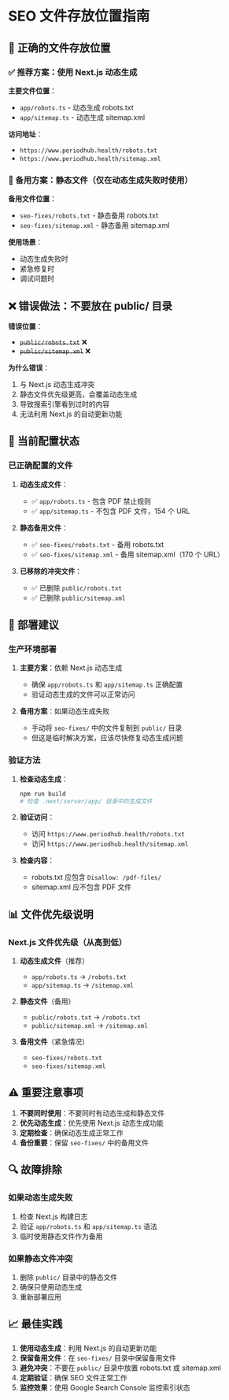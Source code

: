 # SEO 文件存放位置指南

## 📁 正确的文件存放位置

### ✅ 推荐方案：使用 Next.js 动态生成

**主要文件位置**：
- `app/robots.ts` - 动态生成 robots.txt
- `app/sitemap.ts` - 动态生成 sitemap.xml

**访问地址**：
- `https://www.periodhub.health/robots.txt`
- `https://www.periodhub.health/sitemap.xml`

### 🔄 备用方案：静态文件（仅在动态生成失败时使用）

**备用文件位置**：
- `seo-fixes/robots.txt` - 静态备用 robots.txt
- `seo-fixes/sitemap.xml` - 静态备用 sitemap.xml

**使用场景**：
- 动态生成失败时
- 紧急修复时
- 调试问题时

## ❌ 错误做法：不要放在 public/ 目录

**错误位置**：
- ~~`public/robots.txt`~~ ❌
- ~~`public/sitemap.xml`~~ ❌

**为什么错误**：
1. 与 Next.js 动态生成冲突
2. 静态文件优先级更高，会覆盖动态生成
3. 导致搜索引擎看到过时的内容
4. 无法利用 Next.js 的自动更新功能

## 🔧 当前配置状态

### 已正确配置的文件

1. **动态生成文件**：
   - ✅ `app/robots.ts` - 包含 PDF 禁止规则
   - ✅ `app/sitemap.ts` - 不包含 PDF 文件，154 个 URL

2. **静态备用文件**：
   - ✅ `seo-fixes/robots.txt` - 备用 robots.txt
   - ✅ `seo-fixes/sitemap.xml` - 备用 sitemap.xml（170 个 URL）

3. **已移除的冲突文件**：
   - ✅ 已删除 `public/robots.txt`
   - ✅ 已删除 `public/sitemap.xml`

## 🚀 部署建议

### 生产环境部署

1. **主要方案**：依赖 Next.js 动态生成
   - 确保 `app/robots.ts` 和 `app/sitemap.ts` 正确配置
   - 验证动态生成的文件可以正常访问

2. **备用方案**：如果动态生成失败
   - 手动将 `seo-fixes/` 中的文件复制到 `public/` 目录
   - 但这是临时解决方案，应该尽快修复动态生成问题

### 验证方法

1. **检查动态生成**：
   ```bash
   npm run build
   # 检查 .next/server/app/ 目录中的生成文件
   ```

2. **验证访问**：
   - 访问 `https://www.periodhub.health/robots.txt`
   - 访问 `https://www.periodhub.health/sitemap.xml`

3. **检查内容**：
   - robots.txt 应包含 `Disallow: /pdf-files/`
   - sitemap.xml 应不包含 PDF 文件

## 📊 文件优先级说明

### Next.js 文件优先级（从高到低）

1. **动态生成文件**（推荐）
   - `app/robots.ts` → `/robots.txt`
   - `app/sitemap.ts` → `/sitemap.xml`

2. **静态文件**（备用）
   - `public/robots.txt` → `/robots.txt`
   - `public/sitemap.xml` → `/sitemap.xml`

3. **备用文件**（紧急情况）
   - `seo-fixes/robots.txt`
   - `seo-fixes/sitemap.xml`

## ⚠️ 重要注意事项

1. **不要同时使用**：不要同时有动态生成和静态文件
2. **优先动态生成**：优先使用 Next.js 动态生成功能
3. **定期检查**：确保动态生成正常工作
4. **备份重要**：保留 `seo-fixes/` 中的备用文件

## 🔍 故障排除

### 如果动态生成失败

1. 检查 Next.js 构建日志
2. 验证 `app/robots.ts` 和 `app/sitemap.ts` 语法
3. 临时使用静态文件作为备用

### 如果静态文件冲突

1. 删除 `public/` 目录中的静态文件
2. 确保只使用动态生成
3. 重新部署应用

## 📈 最佳实践

1. **使用动态生成**：利用 Next.js 的自动更新功能
2. **保留备用文件**：在 `seo-fixes/` 目录中保留备用文件
3. **避免冲突**：不要在 `public/` 目录中放置 robots.txt 或 sitemap.xml
4. **定期验证**：确保 SEO 文件正常工作
5. **监控效果**：使用 Google Search Console 监控索引状态








